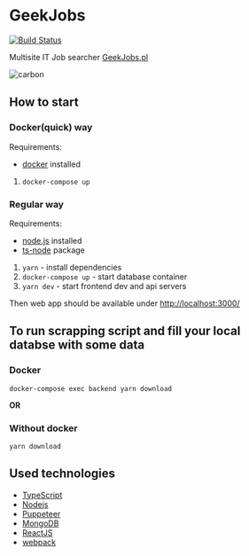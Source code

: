# GeekJobs

[![Build Status](https://travis-ci.org/raqso/geek-jobs.svg?branch=master)](https://travis-ci.org/raqso/geek-jobs)

Multisite IT Job searcher
[GeekJobs.pl](http://GeekJobs.pl)

![carbon](https://user-images.githubusercontent.com/13930984/48865164-043e3900-edcf-11e8-8fa9-68bb04048eef.png)

## How to start

### Docker(quick) way

Requirements:

- [docker](https://docs.docker.com/get-docker/) installed

1. `docker-compose up`

### Regular way

Requirements:

- [node.js](https://nodejs.org/en/) installed
- [ts-node](https://www.npmjs.com/package/ts-node) package

1. `yarn` - install dependencies
2. `docker-compose up` - start database container
3. `yarn dev` - start frontend dev and api servers

Then web app should be available under [http://localhost:3000/](http://localhost:3000/)

## To run scrapping script and fill your local databse with some data

### Docker

`docker-compose exec backend yarn download`

**OR**

### Without docker

`yarn download`

## Used technologies

- [TypeScript](https://www.typescriptlang.org/)
- [Nodejs](https://nodejs.org/en/)
- [Puppeteer](https://developers.google.com/web/tools/puppeteer/)
- [MongoDB](https://www.mongodb.com/)
- [ReactJS](https://reactjs.org/)
- [webpack](https://webpack.js.org/)
